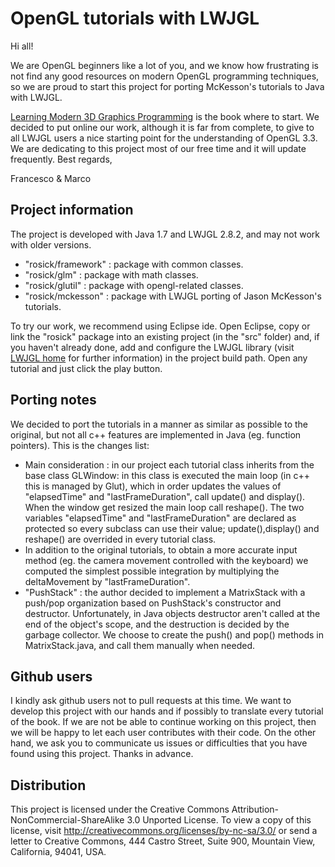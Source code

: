 OpenGL tutorials with LWJGL
=================
Hi all!

We are OpenGL beginners like a lot of you, and we know how frustrating is not find any good resources on modern OpenGL programming techniques, so
we are proud to start this project for porting McKesson's tutorials to Java with LWJGL.

[Learning Modern 3D Graphics Programming](http://www.arcsynthesis.org/gltut/index.html) is the book where to start. 
We decided to put online our work, although it is far from complete, to give to all LWJGL users a nice starting point for the understanding of OpenGL 3.3.
We are dedicating to this project most of our free time and it will update frequently.
Best regards,

Francesco & Marco



Project information
-------------------
The project is developed with Java 1.7 and LWJGL 2.8.2, and may not work with older versions.

* "rosick/framework" : package with common classes.
* "rosick/glm"       : package with math classes.
* "rosick/glutil"    : package with opengl-related classes.
* "rosick/mckesson"  : package with LWJGL porting of Jason McKesson's tutorials.

To try our work, we recommend using Eclipse ide. Open Eclipse, copy or link the "rosick" package into an existing project (in the "src" folder) and, if you haven't already done, 
add and configure the LWJGL library (visit [LWJGL home](http://www.lwjgl.org/) for further information) in the project build path. Open any tutorial and just click the play button.



Porting notes
-------------
We decided to port the tutorials in a manner as similar as possible to the original, but not all c++ features are implemented in Java (eg. function pointers). 
This is the changes list:

* Main consideration : in our project each tutorial class inherits from the base class GLWindow: in this class is executed the main loop (in c++ this is managed by Glut), 
which in order updates the values of "elapsedTime" and "lastFrameDuration", call update() and display(). When the window get resized the main loop call reshape().
The two variables "elapsedTime" and "lastFrameDuration" are declared as protected so every subclass can use their value; update(),display() and reshape() are 
overrided in every tutorial class.
* In addition to the original tutorials, to obtain a more accurate input method (eg. the camera movement controlled with the keyboard) we computed the simplest 
possible integration by multiplying the deltaMovement by "lastFrameDuration".
* "PushStack" : the author decided to implement a MatrixStack with a push/pop organization based on PushStack's constructor and destructor. 
Unfortunately, in Java objects destructor aren't called at the end of the object's scope, and the destruction is decided by the garbage collector.
We choose to create the push() and pop() methods in MatrixStack.java, and call them manually when needed.


Github users
------------

I kindly ask github users not to pull requests at this time.
We want to develop this project with our hands and if possibly to translate every tutorial of the book.
If we are not be able to continue working on this project, then we will be happy to let each user contributes with their code.
On the other hand, we ask you to communicate us issues or difficulties that you have found using this project.
Thanks in advance.



Distribution
------------

This project is licensed under the Creative Commons Attribution-NonCommercial-ShareAlike 3.0 Unported License. 
To view a copy of this license, visit http://creativecommons.org/licenses/by-nc-sa/3.0/ 
or send a letter to Creative Commons, 444 Castro Street, Suite 900, Mountain View, California, 94041, USA.